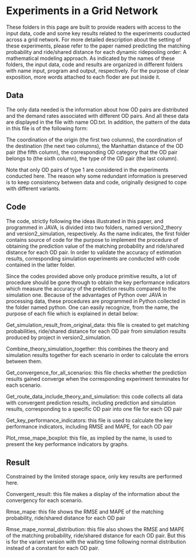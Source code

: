 # Experiments in a Grid Network

These folders in this page are built to provide readers with access to the input data, code and some key results related to the experiments couducted across a grid network. For more detailed description about the setting of these experiments, please refer to the paper named predicting the matching probability and ride/shared distance for each dynamic ridepooling order: A mathematical modeling approach. As indicated by the names of these folders, the input data, code and results are organized in different folders with name input, program and output, respectively. For the purpose of clear exposition, more words attached to each floder are put inside it.


 

## Data

The only data needed is the information about how OD pairs are distributed and the demand rates associated with different OD pairs. And all these data are displayed in the file with name OD.txt. In addition, the pattern of the data in this file is of the following form:

The coordination of the origin (the first two columns), the coordination of the destination (the next two columns), the Manhattan distance of the OD pair (the fifth column), the corresponding OD category that the OD pair belongs to (the sixth column), the type of the OD pair (the last column). 

Note that only OD pairs of type 1 are considered in the experiments conducted here. The reason why some redundant information is preserved is to keep consistency between data and code, originally designed to cope with different variants.

 

## Code

The code, strictly following the ideas illustrated in this paper, and programmed in JAVA, is divided into two folders, named version2_theory and version2_simulation, respectively. As the name indicates, the first folder contains source of code for the purpose to implement the procedure of obtaining the prediction value of the matching probability and ride/shared distance for each OD pair. In order to validate the accuracy of estimation results, corresponding simulation experiments are conducted with code contained in the latter folder.

Since the codes provided above only produce primitive results, a lot of procedure should be gone through to obtain the key performance indicators which measure the accuracy of the prediction results compared to the simulation one. Because of the advantages of Python over JAVA in processing data, these procedures are programmed in Python collected in the folder named python. One can easily recognize, from the name, the purpose of each file which is explained in detail below:

Get_simulation_result_from_original_data: this file is created to get matching probabilities, ride/shared distance for each OD pair from simulation results produced by project in version2_simulation. 

Combine_theory_simulation_together: this combines the theory and simulation results together for each scenario in order to calculate the errors between them.

Get_convergence_for_all_scenarios: this file checks whether the prediction results gained converge when the corresponding experiment terminates for each scenario.

Get_route_data_include_theory_and_simulation: this code collects all data with convergent prediction results, including prediction and simulation results, corresponding to a specific OD pair into one file for each OD pair

Get_key_performance_indicators: this file is used to calculate the key performance indicators, including RMSE and MAPE, for each OD pair

Plot_rmse_mape_boxplot: this file, as implied by the name, is used to present the key performance indicators by graphs. 

 

## Result

Constrained by the limited storage space, only key results are performed here. 

Convergent_result: this file makes a display of the information about the convergency for each scenario.

Rmse_mape: this file shows the RMSE and MAPE of the matching probability, ride/shared distance for each OD pair

Rmse_mape_normal_distribution: this file also shows the RMSE and MAPE of the matching probability, ride/shared distance for each OD pair. But this is for the variant version with the waiting time following normal distribution instead of a constant for each OD pair.

  
